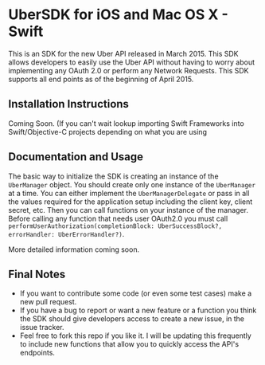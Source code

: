 # UberSDK for iOS and Mac OS X - Swift

This is an SDK for the new Uber API released in March 2015. This SDK allows developers to easily use the Uber API without having to worry about implementing any OAuth 2.0 or perform any Network Requests. This SDK supports all end points as of the beginning of April 2015.

## Installation Instructions 
Coming Soon. (If you can't wait lookup importing Swift Frameworks into Swift/Objective-C projects depending on what you are using

## Documentation and Usage 
The basic way to initialize the SDK is creating an instance of the `UberManager` object. You should create only one instance of the `UberManager` at a time. You can either implement the `UberManagerDelegate` or pass in all the values required for the application setup including the client key, client secret, etc. Then you can call functions on your instance of the manager.
Before calling any function that needs user OAuth2.0 you must call `performUserAuthorization(completionBlock: UberSuccessBlock?, errorHandler: UberErrorHandler?)`.

More detailed information coming soon.

## Final Notes
- If you want to contribute some code (or even some test cases) make a new pull request.
- If you have a bug to report or want a new feature or a function you think the SDK should give developers access to create a new issue, in the issue tracker.
- Feel free to fork this repo if you like it. I will be updating this frequently to include new functions that allow you to quickly access the API's endpoints.
